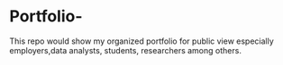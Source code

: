 # Portfolio-
This repo would show my organized portfolio for public view especially employers,data analysts, students, researchers among others.

